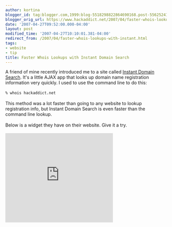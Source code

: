 ```yaml
---
author: kortina
blogger_id: tag:blogger.com,1999:blog-5518298822864690168.post-5562524190317291781
blogger_orig_url: https://www.hackaddict.net/2007/04/faster-whois-lookups-with-instant.html
date: '2007-04-27T09:52:00.000-04:00'
layout: post
modified_time: '2007-04-27T10:10:01.381-04:00'
redirect_from: /2007/04/faster-whois-lookups-with-instant.html
tags:
- website
- tip
title: Faster Whois Lookups with Instant Domain Search
---
```


A friend of mine recently introduced me to a site called <a href="http://instantdomainsearch.com/">Instant Domain Search</a>.  It's a little AJAX app that looks up domain name registration information very quickly.  I used to use the command line to do this:<br/><br/><code>% whois hackaddict.net</code><br/><br/>This method was a lot faster than going to any website to lookup registration info, but Instant Domain Search is even faster than the command line lookup.<br/><br/>Below is a widget they have on their website.  Give it a try.<br/><br/><iframe frameborder="0" id="ids-widget" name="ids-widget" scrolling="no" src="http://instantdomainsearch.com/widget/336x280/" style="width: 336px; height: 280px; overflow: hidden;"></iframe>